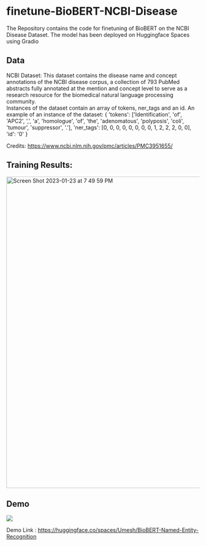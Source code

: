 # finetune-BioBERT-NCBI-Disease
The Repository contains the code for finetuning of BioBERT on the NCBI Disease Dataset. The model has been deployed on Huggingface Spaces using Gradio

## Data
NCBI Dataset: This dataset contains the disease name and concept annotations of the NCBI disease corpus, a collection of 793 PubMed abstracts fully annotated at the mention and concept level to serve as a research resource for the biomedical natural language processing community. </br>
Instances of the dataset contain an array of tokens, ner_tags and an id. An example of an instance of the dataset:
{
  'tokens': ['Identification', 'of', 'APC2', ',', 'a', 'homologue', 'of', 'the', 'adenomatous', 'polyposis', 'coli', 'tumour', 'suppressor', '.'],
  'ner_tags': [0, 0, 0, 0, 0, 0, 0, 0, 1, 2, 2, 2, 0, 0],
  'id': '0'
  }
  
  Credits: https://www.ncbi.nlm.nih.gov/pmc/articles/PMC3951655/
  
  
  ## Training Results:
  
  <img width="813" alt="Screen Shot 2023-01-23 at 7 49 59 PM" src="https://user-images.githubusercontent.com/63723023/214196585-68822037-e57c-4115-9fff-f932bcc27b2f.png">


## Demo 

![](huggingface_space.gif)

Demo Link : https://huggingface.co/spaces/Umesh/BioBERT-Named-Entity-Recognition

